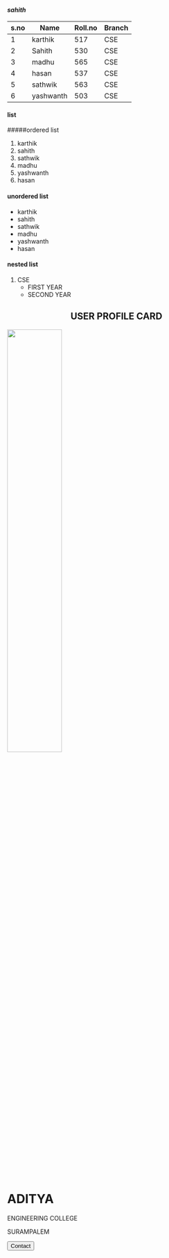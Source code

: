#### ***sahith*** 
|s.no|Name|Roll.no|Branch|
|----|----|-------|------|
|1|karthik|517|CSE|
|2|Sahith|530|CSE|
|3|madhu|565|CSE|
|4|hasan|537|CSE|
|5|sathwik|563|CSE|
|6|yashwanth|503|CSE|

#### list
#####ordered list
1. karthik
2. sahith
3. sathwik
4. madhu
5. yashwanth
6. hasan

#### unordered list
- karthik
- sahith
- sathwik
- madhu
- yashwanth
- hasan

#### nested list
1. CSE
    * FIRST YEAR
    * SECOND YEAR



<!DOCTYPE html>
<html>
<head>
<link rel="stylesheet" href="https://github.com/Vamsikarthik07/Vamsikarthik07/blob/main/aditya.jpg">
</head>
<body>
<h2 style="text-align:center">USER PROFILE CARD</h2>
<div class="card">
  <img src="https://github.com/Vamsikarthik07/Vamsikarthik07/blob/main/aditya.jpg" style="width:50%">
  <h1>ADITYA</h1>
  <p class="title">ENGINEERING COLLEGE</p>
  <p>SURAMPALEM</p>
  <p><button>Contact</button></p>
</div>
</body>
</html>
